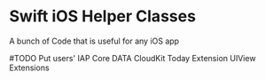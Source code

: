 # Swift iOS Helper Classes
A bunch of Code that is useful for any iOS app

#TODO
Put users' IAP
Core DATA
CloudKit
Today Extension
UIView Extensions
